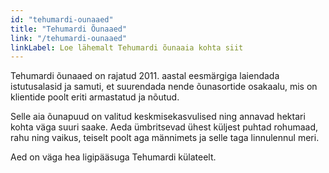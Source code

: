 ```yaml
---
id: "tehumardi-ounaaed"
title: "Tehumardi Õunaaed"
link: "/tehumardi-ounaaed"
linkLabel: Loe lähemalt Tehumardi õunaaia kohta siit
---
```


Tehumardi õunaaed on rajatud 2011. aastal eesmärgiga laiendada istutusalasid ja samuti, et suurendada nende õunasortide osakaalu, mis on klientide poolt eriti armastatud ja nõutud.

Selle aia õunapuud on valitud keskmisekasvulised ning annavad hektari kohta väga suuri saake. Aeda ümbritsevad ühest küljest puhtad rohumaad, rahu ning vaikus, teiselt poolt aga männimets ja selle taga linnulennul meri.

Aed on väga hea ligipääsuga Tehumardi külateelt.
